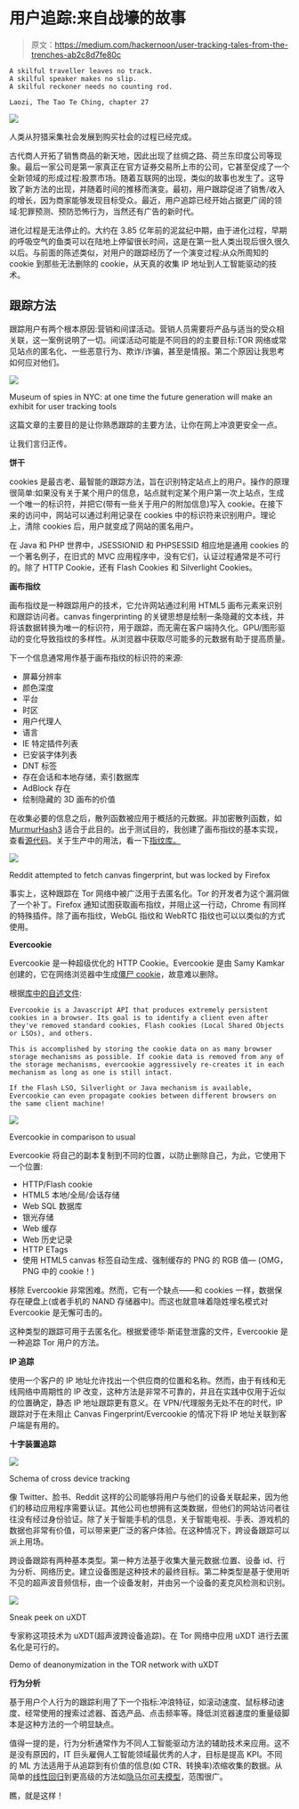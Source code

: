 # 用户追踪:来自战壕的故事

> 原文：<https://medium.com/hackernoon/user-tracking-tales-from-the-trenches-ab2c8d7fe80c>

```
A skilful traveller leaves no track.
A skilful speaker makes no slip.
A skilful reckoner needs no counting rod.

Laozi, The Tao Te Ching, chapter 27
```

![](img/ecdfe7cbecf02b2f78323676903e982f.png)

人类从狩猎采集社会发展到购买社会的过程已经完成。

古代商人开拓了销售商品的新天地，因此出现了丝绸之路、荷兰东印度公司等现象。最后一家公司是第一家真正在官方证券交易所上市的公司，它甚至促成了一个全新领域的形成过程:股票市场。随着互联网的出现，类似的故事也发生了。这导致了新方法的出现，并随着时间的推移而演变。最初，用户跟踪促进了销售/收入的增长，因为商家能够发现目标受众。最近，用户追踪已经开始占据更广阔的领域:犯罪预测、预防恐怖行为，当然还有广告的新时代。

进化过程是无法停止的。大约在 3.85 亿年前的泥盆纪中期，由于进化过程，早期的呼吸空气的鱼类可以在陆地上停留很长时间，这是在第一批人类出现后很久很久以后。与前面的陈述类似，对用户的跟踪经历了一个演变过程:从众所周知的 cookie 到那些无法删除的 cookie，从天真的收集 IP 地址到人工智能驱动的技术。

## 跟踪方法

跟踪用户有两个根本原因:营销和间谍活动。营销人员需要将产品与适当的受众相关联，这一案例说明了一切。间谍活动可能是不同目的的主要目标:TOR 网络或常见站点的匿名化、一些恶意行为、欺诈/诈骗，甚至是情报。第二个原因让我思考如何应对他们。

![](img/d195fa1f997f111559ec49a825d5ac31.png)

Museum of spies in NYC: at one time the future generation will make an exhibit for user tracking tools

这篇文章的主要目的是让你熟悉跟踪的主要方法，让你在网上冲浪更安全一点。

让我们言归正传。

**饼干**

cookies 是最古老、最智能的跟踪方法，旨在识别特定站点上的用户。操作的原理很简单:如果没有关于某个用户的信息，站点就判定某个用户第一次上站点，生成一个唯一的标识符，并把它(带有一些关于用户的附加信息)写入 cookie。在接下来的访问中，网站可以通过利用记录在 cookies 中的标识符来识别用户。理论上，清除 cookies 后，用户就变成了网站的匿名用户。

在 Java 和 PHP 世界中，JSESSIONID 和 PHPSESSID 相应地是通用 cookies 的一个著名例子，在旧式的 MVC 应用程序中，没有它们，认证过程通常是不可行的。除了 HTTP Cookie，还有 Flash Cookies 和 Silverlight Cookies。

**画布指纹**

画布指纹是一种跟踪用户的技术，它允许网站通过利用 HTML5 画布元素来识别和跟踪访问者。canvas fingerprinting 的关键思想是绘制一条隐藏的文本线，并将该数据转换为唯一的标识符，用于跟踪，而无需在客户端持久化。GPU/图形驱动的变化导致指纹的多样性。从浏览器中获取尽可能多的元数据有助于提高质量。

下一个信息通常用作基于画布指纹的标识符的来源:

*   屏幕分辨率
*   颜色深度
*   平台
*   时区
*   用户代理人
*   语言
*   IE 特定插件列表
*   已安装字体列表
*   DNT 标签
*   存在会话和本地存储，索引数据库
*   AdBlock 存在
*   绘制隐藏的 3D 画布的价值

在收集必要的信息之后，散列函数被应用于概括的元数据。非加密散列函数，如 [MurmurHash3](https://en.wikipedia.org/wiki/MurmurHash) 适合于此目的。出于测试目的，我创建了画布指纹的基本实现，查看[源代码](https://github.com/arukavytsia/canvas-fingerprinting)。关于生产中的用法，看一下[指纹库。](https://github.com/Valve/fingerprintjs2)

![](img/d3e278b509df661ac045fbcf7239f721.png)

Reddit attempted to fetch canvas fingerprint, but was locked by Firefox

事实上，这种跟踪在 Tor 网络中被广泛用于去匿名化。Tor 的开发者为这个漏洞做了一个补丁。Firefox 通知试图获取画布指纹，并阻止这一行动，Chrome 有同样的特殊插件。除了画布指纹，WebGL 指纹和 WebRTC 指纹也可以以类似的方式使用。

**Evercookie**

Evercookie 是一种超级优化的 HTTP Cookie。Evercookie 是由 Samy Kamkar 创建的，它在网络浏览器中生成[僵尸 cookie](https://en.wikipedia.org/wiki/Zombie_cookie)，故意难以删除。

根据[库中的自述文件](https://github.com/samyk/evercookie):

```
Evercookie is a Javascript API that produces extremely persistent cookies in a browser. Its goal is to identify a client even after they've removed standard cookies, Flash cookies (Local Shared Objects or LSOs), and others.

This is accomplished by storing the cookie data on as many browser storage mechanisms as possible. If cookie data is removed from any of the storage mechanisms, evercookie aggressively re-creates it in each mechanism as long as one is still intact.

If the Flash LSO, Silverlight or Java mechanism is available, Evercookie can even propagate cookies between different browsers on the same client machine!
```

![](img/085d91c1dbdf6bdbf1ebe917419382cc.png)

Evercookie in comparison to usual

Evercookie 将自己的副本复制到不同的位置，以防止删除自己，为此，它使用下一个位置:

*   HTTP/Flash cookie
*   HTML5 本地/全局/会话存储
*   Web SQL 数据库
*   银光存储
*   Web 缓存
*   Web 历史记录
*   HTTP ETags
*   使用 HTML5 canvas 标签自动生成、强制缓存的 PNG 的 RGB 值— (OMG，PNG 中的 cookie！)

移除 Evercookie 非常困难。然而，它有一个缺点——和 cookies 一样，数据保存在硬盘上(或者手机的 NAND 存储器中)。而这也就意味着隐姓埋名模式对 Evercookie 是无懈可击的。

这种类型的跟踪可用于去匿名化。根据爱德华·斯诺登泄露的文件，Evercookie 是一种追踪 Tor 用户的方法。

**IP 追踪**

使用一个客户的 IP 地址允许找出一个供应商的位置和名称。然而，由于有线和无线网络中周期性的 IP 改变，这种方法是非常不可靠的，并且在实践中仅用于近似的位置确定，静态 IP 地址跟踪更有意义。在 VPN/代理服务无处不在的时代，IP 跟踪对于在未阻止 Canvas Fingerprint/Evercookie 的情况下将 IP 地址关联到客户端是有用的。

**十字装置追踪**

![](img/e8d6c8103abad4f6f2bea6bf19726246.png)

Schema of cross device tracking

像 Twitter、脸书、Reddit 这样的公司能够将用户与他们的设备关联起来，因为他们的移动应用程序需要认证。其他公司也想拥有这类数据，但他们的网站访问者往往没有经过身份验证。除了关于智能手机的信息，关于智能电视、手表、游戏机的数据也非常有价值，可以带来更广泛的客户体验。在这种情况下，跨设备跟踪可以派上用场。

跨设备跟踪有两种基本类型。第一种方法基于收集大量元数据:位置、设备 id、行为分析、网络历史。建立设备图是这种技术的最终目标。第二种类型是基于使用听不见的超声波音频信标，由一个设备发射，并由另一个设备的麦克风检测和识别。

![](img/49eb47cc1881b171b03b7a1c3f8109a9.png)

Sneak peek on uXDT

专家称这项技术为 uXDT(超声波跨设备追踪)。在 Tor 网络中应用 uXDT 进行去匿名化是可行的。

Demo of deanonymization in the TOR network with uXDT

**行为分析**

基于用户个人行为的跟踪利用了下一个指标:冲浪特征，如滚动速度、鼠标移动速度、经常使用的搜索过滤器、首选产品、点击频率等。降低浏览器速度的重量级脚本是这种方法的一个明显缺点。

值得一提的是，行为分析通常作为不同人工智能驱动方法的辅助技术来应用。这不是没有原因的，IT 巨头雇佣人工智能领域最优秀的人才，目标是提高 KPI。不同的 ML 方法适用于从追踪到有价值的信息(如 CTR、转换率)浓缩收集的数据。从简单的[线性回归](https://en.wikipedia.org/wiki/Linear_regression)到更高级的方法如[隐马尔可夫模型](https://en.wikipedia.org/wiki/Hidden_Markov_model)，范围很广。

瞧，就是这样！